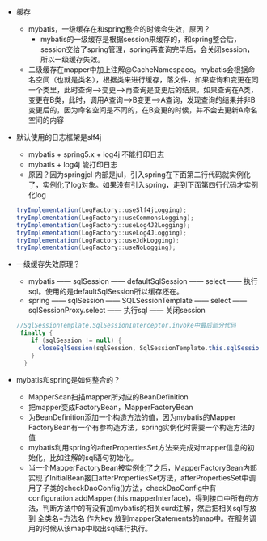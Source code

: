 - 缓存
    - mybatis，一级缓存在和spring整合的时候会失效，原因？
        - mybatis的一级缓存是根据session来缓存的，和spring整合后，session交给了spring管理，spring再查询完毕后，会关闭session，所以一级缓存失效。
    - 二级缓存在mapper中加上注解@CacheNamespace。mybatis会根据命名空间（也就是类名），根据类来进行缓存，落文件，如果查询和变更在同一个类里，此时查询——>变更——>再查询是变更后的结果。如果查询在A类，变更在B类，此时，调用A查询——>B变更——>A查询，发现查询的结果并非B变更后的，因为命名空间是不同的，在B变更的时候，并不会去更新A命名空间的内容
- 默认使用的日志框架是slf4j
    - mybatis + spring5.x + log4j  不能打印日志
    - mybatis + log4j  能打印日志
    - 原因？因为springjcl 内部是jul，引入spring在下面第二行代码就实例化了，实例化了log对象。如果没有引入spring，走到下面第四行代码才实例化log
    ```java
    tryImplementation(LogFactory::useSlf4jLogging);
    tryImplementation(LogFactory::useCommonsLogging);
    tryImplementation(LogFactory::useLog4J2Logging);
    tryImplementation(LogFactory::useLog4JLogging);
    tryImplementation(LogFactory::useJdkLogging);
    tryImplementation(LogFactory::useNoLogging);
    ```
- 一级缓存失效原理？
    - mybatis —— sqlSession —— defaultSqlSession —— select —— 执行sql。使用的是defaultSqlSession所以缓存还在。
    - spring —— sqlSession —— SQLSessionTemplate —— select —— sqlSessionProxy.select —— 执行sql —— 关闭session
    ```java
    //SqlSessionTemplate.SqlSessionInterceptor.invoke中最后部分代码
     finally {
        if (sqlSession != null) {
          closeSqlSession(sqlSession, SqlSessionTemplate.this.sqlSessionFactory);
        }
      }
    ```
    
- mybatis和spring是如何整合的？
    - MapperScan扫描mapper所对应的BeanDefinition
    - 把mapper变成FactoryBean，MapperFactoryBean
    - 为BeanDefinition添加一个构造方法的值，因为mybatis的Mapper FactoryBean有一个有参构造方法，spring实例化时需要一个构造方法的值
    - mybatis利用spring的afterPropertiesSet方法来完成对mapper信息的初始化，比如注解的sql语句初始化。
    - 当一个MapperFactoryBean被实例化了之后，MapperFactoryBean内部实现了InitialBean接口afterPropertiesSet方法，afterPropertiesSet中调用了子类的checkDaoConfig()方法，checkDaoConfig中有configuration.addMapper(this.mapperInterface)，得到接口中所有的方法，判断方法中的有没有加mybatis的相关curd注解，然后把相关sql存放到 全类名+方法名 作为key 放到mapperStatements的map中。在服务调用的时候从该map中取出sql进行执行。
    
    
    
    
    
    